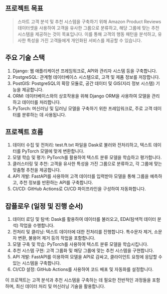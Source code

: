 ## 프로젝트 목표
> 스마트 고객 분석 및 추천 시스템을 구축하기 위해 Amazon Product Reviews 데이터셋을 사용하여 고객을 유사한 그룹으로 분류하고, 해당 그룹에 맞는 추천 시스템을 제공하는 것이 목표입니다. 이를 통해 고객의 행동 패턴을 분석하고, 유사한 특성을 가진 고객들에게 개인화된 서비스를 제공할 수 있습니다.

## 주요 기술 스택
1. Django: 웹 애플리케이션 프레임워크로, API와 관리자 시스템 등을 구축합니다.
2. PostgreSQL: 관계형 데이터베이스 시스템으로, 고객 및 제품 정보를 저장합니다.
3. PostGIS: PostgreSQL의 확장 모듈로, 공간 데이터 및 GIS(지리 정보 시스템) 기능을 제공합니다.
4. ORM: 데이터베이스와의 상호작용을 위해 Django ORM을 사용하여 모델을 관리하고 데이터를 처리합니다.
5. PyTorch: 머신러닝 및 딥러닝 모델을 구축하기 위한 프레임워크로, 주로 고객 데이터를 분류하는 데 사용됩니다.

## 프로젝트 흐름
1. 데이터 수집 및 전처리: test.ft.txt 파일을 Dask로 불러와 전처리하고, 텍스트 데이터를 PyTorch 모델에 맞게 변환합니다.
2. 모델 학습 및 평가: PyTorch를 활용하여 텍스트 분류 모델을 학습하고 평가합니다.
3. 클러스터링 및 추천: 고객을 유사한 특성을 가진 그룹으로 분류하고, 각 그룹에 맞는 맞춤형 추천을 제공합니다.
4. API 개발: FastAPI를 사용하여 고객 데이터를 입력받아 모델을 통해 그룹을 예측하고, 추천 정보를 반환하는 API를 구축합니다.
5. CI/CD: GitHub Actions로 CI/CD 파이프라인을 구성하여 자동화합니다.

## 잡플로우 (일정 및 진행 순서)
1. 데이터 로딩 및 탐색: Dask를 활용하여 데이터를 불러오고, EDA(탐색적 데이터 분석) 작업을 수행합니다.
2. 전처리 및 클리닝: 텍스트 데이터에 대한 전처리를 진행합니다. 특수문자 제거, 소문자 변환, 불용어 제거 등의 작업을 포함합니다.
3. 모델 구축 및 학습: PyTorch를 사용하여 텍스트 분류 모델을 학습시킵니다.
4. 추천 시스템 구현: 고객 그룹화 및 해당 그룹에 맞는 추천 시스템을 구현합니다.
5. API 개발: FastAPI를 이용하여 모델을 API로 감싸고, 클라이언트 요청에 응답할 수 있는 시스템을 구축합니다.
6. CI/CD 설정: GitHub Actions를 사용하여 코드 배포 및 자동화를 설정합니다.

이 프로젝트는 고객 분석과 추천 시스템을 구축하는 데 필요한 전반적인 과정들을 포함하며, 최신 데이터 처리 및 머신러닝 기술을 활용합니다.